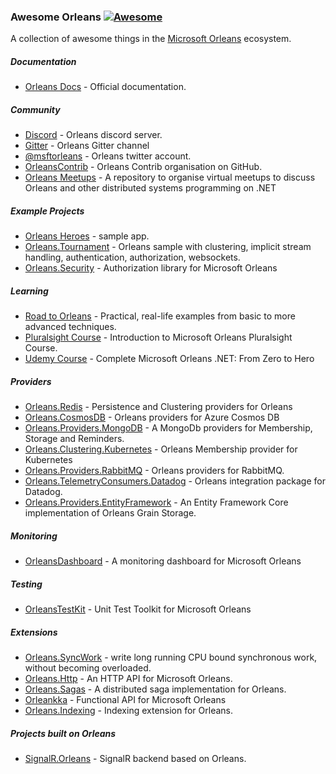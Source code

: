### **Awesome Orleans** [![Awesome](https://cdn.rawgit.com/sindresorhus/awesome/d7305f38d29fed78fa85652e3a63e154dd8e8829/media/badge.svg)](https://github.com/sindresorhus/awesome)

A collection of awesome things in the [Microsoft Orleans](https://github.com/dotnet/orleans) ecosystem.

##### Documentation

* [Orleans Docs](https://dotnet.github.io/orleans/) - Official documentation.

##### Community

* [Discord](https://aka.ms/orleans-discord) - Orleans discord server.
* [Gitter](https://gitter.im/dotnet/orleans) - Orleans Gitter channel
* [@msftorleans](https://twitter.com/msftorleans) - Orleans twitter account.
* [OrleansContrib](https://github.com/OrleansContrib/) - Orleans Contrib organisation on GitHub.
* [Orleans Meetups](https://github.com/OrleansContrib/meetups) - A repository to organise virtual meetups to discuss Orleans and other distributed systems programming on .NET

##### Example Projects

* [Orleans Heroes](https://github.com/sketch7/orleans-heroes) - sample app.
* [Orleans.Tournament](https://github.com/pmorelli92/Orleans.Tournament) - Orleans sample with clustering, implicit stream handling, authentication, authorization, websockets.
* [Orleans.Security](https://github.com/Async-Hub/Orleans.Security) - Authorization library for Microsoft Orleans

##### Learning

* [Road to Orleans](https://github.com/PiotrJustyna/road-to-orleans) - Practical, real-life examples from basic to more advanced techniques.
* [Pluralsight Course](https://www.pluralsight.com/courses/microsoft-orleans-introduction) - Introduction to Microsoft Orleans Pluralsight Course.
* [Udemy Course](https://www.udemy.com/course/complete-orleans-net-from-zero-to-hero/) - Complete Microsoft Orleans .NET: From Zero to Hero

##### Providers

* [Orleans.Redis](https://github.com/OrleansContrib/Orleans.Redis) - Persistence and Clustering providers for Orleans
* [Orleans.CosmosDB](https://github.com/OrleansContrib/Orleans.CosmosDB) - Orleans providers for Azure Cosmos DB
* [Orleans.Providers.MongoDB](https://github.com/OrleansContrib/Orleans.Providers.MongoDB) - A MongoDb providers for Membership, Storage and Reminders.
* [Orleans.Clustering.Kubernetes](https://github.com/OrleansContrib/Orleans.Clustering.Kubernetes) - Orleans Membership provider for Kubernetes
* [Orleans.Providers.RabbitMQ](https://github.com/OrleansContrib/Orleans.Providers.RabbitMQ) - Orleans providers for RabbitMQ.
* [Orleans.TelemetryConsumers.Datadog](https://github.com/OrleansContrib/Orleans.TelemetryConsumers.Datadog) - Orleans integration package for Datadog.
* [Orleans.Providers.EntityFramework](https://github.com/OrleansContrib/Orleans.Providers.EntityFramework) - An Entity Framework Core implementation of Orleans Grain Storage.

##### Monitoring

* [OrleansDashboard](https://github.com/OrleansContrib/OrleansDashboard) - A monitoring dashboard for Microsoft Orleans

##### Testing

* [OrleansTestKit](https://github.com/OrleansContrib/OrleansTestKit) - Unit Test Toolkit for Microsoft Orleans

##### Extensions

* [Orleans.SyncWork](https://github.com/OrleansContrib/Orleans.SyncWork) - write long running CPU bound synchronous work, without becoming overloaded.
* [Orleans.Http](https://github.com/OrleansContrib/Orleans.Http) - An HTTP API for Microsoft Orleans.
* [Orleans.Sagas](https://github.com/OrleansContrib/Orleans.Sagas) - A distributed saga implementation for Orleans.
* [Orleankka](https://github.com/OrleansContrib/Orleankka) - Functional API for Microsoft Orleans
* [Orleans.Indexing](https://github.com/OrleansContrib/Orleans.Indexing) - Indexing extension for Orleans.

##### Projects built on Orleans

* [SignalR.Orleans](https://github.com/OrleansContrib/SignalR.Orleans) - SignalR backend based on Orleans.

